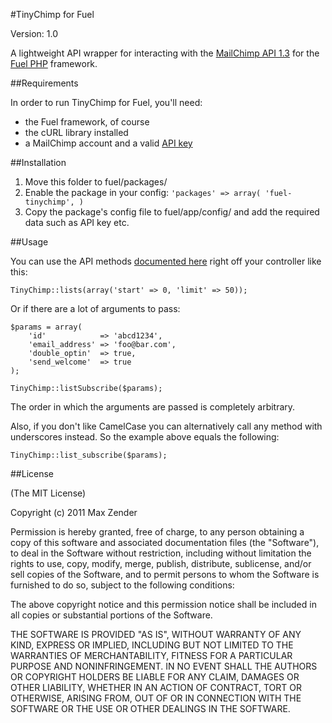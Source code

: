 #TinyChimp for Fuel

Version: 1.0

A lightweight API wrapper for interacting with the [MailChimp API 1.3](http://apidocs.mailchimp.com/1.3/) for the [Fuel PHP](http://fuelphp.com/) framework.

##Requirements

In order to run TinyChimp for Fuel, you'll need:

* the Fuel framework, of course
* the cURL library installed
* a MailChimp account and a valid [API key](http://admin.mailchimp.com/account/api)

##Installation

1. Move this folder to fuel/packages/
2. Enable the package in your config:
	`'packages' => array(
    	'fuel-tinychimp',
	)`
3. Copy the package's config file to fuel/app/config/ and add the required data such as API key etc.

##Usage

You can use the API methods [documented here](http://apidocs.mailchimp.com/1.3/) right off your controller like this:

	TinyChimp::lists(array('start' => 0, 'limit' => 50));
	
Or if there are a lot of arguments to pass:

	$params = array(
		'id'			=> 'abcd1234',
		'email_address'	=> 'foo@bar.com',
		'double_optin'	=> true,
		'send_welcome'	=> true
	);
	
	TinyChimp::listSubscribe($params);
	
The order in which the arguments are passed is completely arbitrary.
	
Also, if you don't like CamelCase you can alternatively call any method with underscores instead. So the example above equals the following:

	TinyChimp::list_subscribe($params);
	
##License

(The MIT License)

Copyright (c) 2011 Max Zender

Permission is hereby granted, free of charge, to any person
obtaining a copy of this software and associated documentation
files (the "Software"), to deal in the Software without
restriction, including without limitation the rights to use,
copy, modify, merge, publish, distribute, sublicense, and/or
sell copies of the Software, and to permit persons to whom the
Software is furnished to do so, subject to the following conditions:

The above copyright notice and this permission notice shall
be included in all copies or substantial portions of the Software.

THE SOFTWARE IS PROVIDED "AS IS", WITHOUT WARRANTY OF ANY KIND,
EXPRESS OR IMPLIED, INCLUDING BUT NOT LIMITED TO THE WARRANTIES
OF MERCHANTABILITY, FITNESS FOR A PARTICULAR PURPOSE AND NONINFRINGEMENT.
IN NO EVENT SHALL THE AUTHORS OR COPYRIGHT HOLDERS BE LIABLE FOR ANY
CLAIM, DAMAGES OR OTHER LIABILITY, WHETHER IN AN ACTION OF CONTRACT,
TORT OR OTHERWISE, ARISING FROM, OUT OF OR IN CONNECTION WITH THE
SOFTWARE OR THE USE OR OTHER DEALINGS IN THE SOFTWARE.